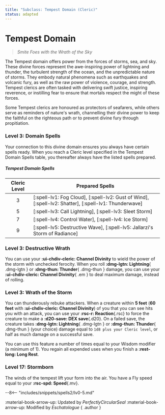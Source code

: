 ```yaml
---
title: "Subclass: Tempest Domain (Cleric)"
status: adapted
---
```


<p style="display:none">
Smite Foes with the Wrath of the Sky
</p>

# Tempest Domain

> *Smite Foes with the Wrath of the Sky*

The Tempest domain offers power from the forces of storms, sea, and sky. These divine forces represent the awe-inspiring power of lightning and thunder, the turbulent strength of the ocean, and the unpredictable nature of storms. They embody natural phenomena such as earthquakes and volcanic fury, as well as the raw power of violence, courage, and strength. Tempest clerics are often tasked with delivering swift justice, inspiring reverence, or instilling fear to ensure that mortals respect the might of these forces. 

Some Tempest clerics are honoured as protectors of seafarers, while others serve as reminders of nature's wrath, channelling their divine power to keep the faithful on the righteous path or to prevent divine fury through propitiation.

### Level 3: Domain Spells

Your connection to this divine domain ensures you always have certain spells ready. When you reach a Cleric level specified in the Tempest Domain Spells table, you thereafter always have the listed spells prepared.

##### Tempest Domain Spells

| Cleric Level | Prepared Spells |
| :-: | --- |
| 3 | [:spell-lv1: Fog Cloud], [:spell-lv2: Gust of Wind], [:spell-lv2: Shatter], [:spell-lv1: Thunderwave] |
| 5 | [:spell-lv3: Call Lightning], [:spell-lv3: Sleet Storm] |
| 7 | [:spell-lv4: Control Water], [:spell-lv4: Ice Storm] |
| 9 | [:spell-lv5: Destructive Wave], [:spell-lv5: Jallarzi's Storm of Radiance] |

### Level 3: Destructive Wrath

You can use your **:ui-chdiv-cleric: Channel Divinity** to wield the power of the storm with unchecked ferocity. When you roll **:dmg-lgtn: Lightning**{ .dmg-lgtn } or **:dmg-thun: Thunder**{ .dmg-thun } damage, you can use your **:ui-chdiv-cleric: Channel Divinity**{ .em } to deal maximum damage, instead of rolling.

### Level 3: Wrath of the Storm

You can thunderously rebuke attackers. When a creature within **5 feet** (**60 feet** with **:ui-chdiv-cleric: Channel Divinity**) of you that you can see hits you with an attack, you can use your **:rsc-r: Reaction**{.rsc} to force the creature to make a **:d20-save: DEX save**{.d20}. On a failed save, the creature takes **:dmg-lgtn: Lightning**{ .dmg-lgtn } or **:dmg-thun: Thunder**{ .dmg-thun } (your choice) damage equal to `1d8 plus your Cleric level`, or half as much damage on a successful save. 

You can use this feature a number of times equal to your Wisdom modifier (a minimum of 1). You regain all expended uses when you finish a **:rest-long: Long Rest**.

### Level 17: Stormborn

The winds of the tempest lift your form into the air. You have a Fly speed equal to your **:rsc-spd: Speed**{.mv}.

--8<-- "includes/snippets/spells2/lv0-5.md"

:material-book-arrow-up: Updated by *PerfectlyCircularSeal* :material-book-arrow-up: Modified by *Eschatologue*
{ .author }
